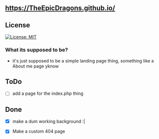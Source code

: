 
## https://TheEpicDragons.github.io/
## License
[![License: MIT](https://img.shields.io/badge/License-MIT-yellow.svg)](https://opensource.org/licenses/MIT)
### What its supposed to be?
- it's just supposed to be a simple landing page thing, something like a About me page yknow
## ToDo
- [ ] add a page for the index.php thing
## Done
- [x] make a dum working background :|
- [x] Make a custom 404 page


